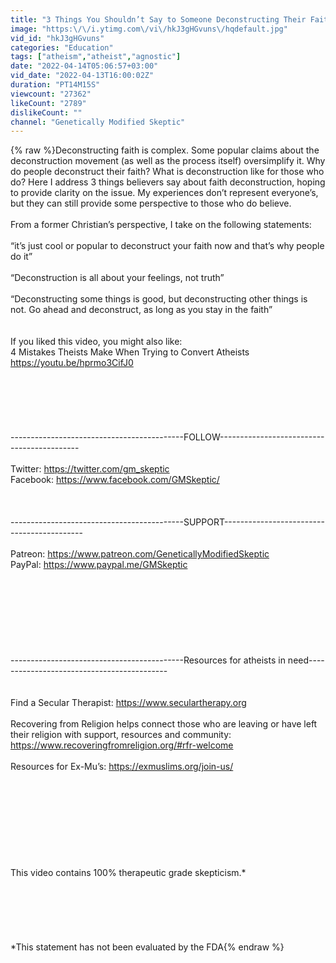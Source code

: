 ```yaml
---
title: "3 Things You Shouldn’t Say to Someone Deconstructing Their Faith"
image: "https:\/\/i.ytimg.com\/vi\/hkJ3gHGvuns\/hqdefault.jpg"
vid_id: "hkJ3gHGvuns"
categories: "Education"
tags: ["atheism","atheist","agnostic"]
date: "2022-04-14T05:06:57+03:00"
vid_date: "2022-04-13T16:00:02Z"
duration: "PT14M15S"
viewcount: "27362"
likeCount: "2789"
dislikeCount: ""
channel: "Genetically Modified Skeptic"
---
```

{% raw %}Deconstructing faith is complex. Some popular claims about the deconstruction movement (as well as the process itself) oversimplify it. Why do people deconstruct their faith? What is deconstruction like for those who do? Here I address 3 things believers say about faith deconstruction, hoping to provide clarity on the issue. My experiences don’t represent everyone’s, but they can still provide some perspective to those who do believe.<br /> <br />From a former Christian’s perspective, I take on the following statements:<br /> <br />“it’s just cool or popular to deconstruct your faith now and that’s why people do it”<br /><br />“Deconstruction is all about your feelings, not truth”<br /><br />“Deconstructing some things is good, but deconstructing other things is not. Go ahead and deconstruct, as long as you stay in the faith”<br /> <br /> <br />If you liked this video, you might also like:<br />4 Mistakes Theists Make When Trying to Convert Atheists<br /><a rel="nofollow" target="blank" href="https://youtu.be/hprmo3CifJ0">https://youtu.be/hprmo3CifJ0</a><br /> <br /><br /><br /><br /><br /><br />-------------------------------------------FOLLOW-------------------------------------------<br /><br />Twitter: <a rel="nofollow" target="blank" href="https://twitter.com/gm_skeptic">https://twitter.com/gm_skeptic</a><br />Facebook: <a rel="nofollow" target="blank" href="https://www.facebook.com/GMSkeptic/">https://www.facebook.com/GMSkeptic/</a><br /><br /><br /><br />-------------------------------------------SUPPORT-------------------------------------------<br /><br />Patreon: <a rel="nofollow" target="blank" href="https://www.patreon.com/GeneticallyModifiedSkeptic">https://www.patreon.com/GeneticallyModifiedSkeptic</a><br />PayPal: <a rel="nofollow" target="blank" href="https://www.paypal.me/GMSkeptic">https://www.paypal.me/GMSkeptic</a><br /><br /><br /><br /><br /><br /><br /><br /><br />-------------------------------------------Resources for atheists in need-------------------------------------------<br /><br /><br />Find a Secular Therapist: <a rel="nofollow" target="blank" href="https://www.seculartherapy.org">https://www.seculartherapy.org</a><br /><br />Recovering from Religion helps connect those who are leaving or have left their religion with support, resources and community: <a rel="nofollow" target="blank" href="https://www.recoveringfromreligion.org/#rfr-welcome">https://www.recoveringfromreligion.org/#rfr-welcome</a><br /><br />Resources for Ex-Mu’s: <a rel="nofollow" target="blank" href="https://exmuslims.org/join-us/">https://exmuslims.org/join-us/</a><br /><br /><br /><br /><br /><br /><br /><br /><br /><br />This video contains 100% therapeutic grade skepticism.*<br /><br /><br /><br /><br /><br /><br />*This statement has not been evaluated by the FDA{% endraw %}
